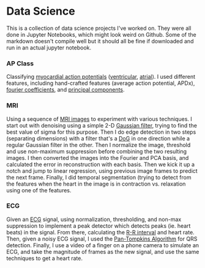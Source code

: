 # Data Science
This is a collection of data science projects I've worked on. They were all done in Jupyter Notebooks, which might look weird on Github. Some of the markdown doesn't compile well but it should all be fine if downloaded and run in an actual jupyter notebook.

### AP Class
Classifying [myocardial action potentials](https://en.wikipedia.org/wiki/Cardiac_action_potential) ([ventricular](https://en.wikipedia.org/wiki/Ventricular_action_potential), [atrial](https://en.wikipedia.org/wiki/Atrial_action_potential)). I used different features, including hand-crafted features (average action potential, APDx), [fourier coefficients](https://en.wikipedia.org/wiki/Fourier_series#Definition), and [principal components](https://en.wikipedia.org/wiki/Principal_component_analysis).

### MRI
Using a sequence of [MRI images](https://en.wikipedia.org/wiki/Magnetic_resonance_imaging) to experiment with various techniques. I start out with denoising using a simple 2-D [Gaussian filter](https://en.wikipedia.org/wiki/Gaussian_filter), trying to find the best value of sigma for this purpose. Then I do edge detection in two steps (separating dimensions) with a filter that's a [DoG](https://en.wikipedia.org/wiki/Difference_of_Gaussians) in one direction while a regular Gaussian filter in the other. Then I normalize the image, threshold and use non-maximum suppression before combining the two resulting images. I then converted the images into the Fourier and PCA basis, and calculated the error in reconstruction with each basis. Then we kick it up a notch and jump to linear regression, using previous image frames to predict the next frame. Finally, I did temporal segmentation (trying to detect from the features when the heart in the image is in contraction vs. relaxation using one of the features.

### ECG
Given an [ECG](https://en.wikipedia.org/wiki/Electrocardiography) signal, using normalization, thresholding, and non-max suppression to implement a peak detector which detects peaks (ie. heart beats) in the signal. From there, calculating the [R-R interval](https://help.elitehrv.com/article/67-what-are-r-r-intervals) and heart rate. Then, given a noisy ECG signal, I used the [Pan-Tompkins Algorithm](https://www.robots.ox.ac.uk/~gari/teaching/cdt/A3/readings/ECG/Pan+Tompkins.pdf) for QRS detection. Finally, I use a video of a finger on a phone camera to simulate an ECG, and take the magnitude of frames as the new signal, and use the same techniques to get a heart rate.
